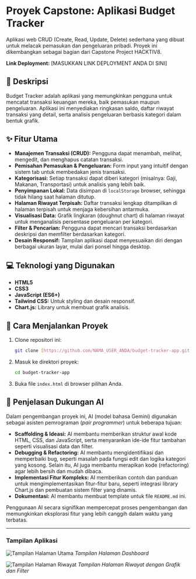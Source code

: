 # Proyek Capstone: Aplikasi Budget Tracker

Aplikasi web CRUD (Create, Read, Update, Delete) sederhana yang dibuat untuk melacak pemasukan dan pengeluaran pribadi. Proyek ini dikembangkan sebagai bagian dari Capstone Project HACKTIV8.

**Link Deployment:** [MASUKKAN LINK DEPLOYMENT ANDA DI SINI]

## 📜 Deskripsi

Budget Tracker adalah aplikasi yang memungkinkan pengguna untuk mencatat transaksi keuangan mereka, baik pemasukan maupun pengeluaran. Aplikasi ini menyediakan ringkasan saldo, daftar riwayat transaksi yang detail, serta analisis pengeluaran berbasis kategori dalam bentuk grafik.

## ✨ Fitur Utama

- **Manajemen Transaksi (CRUD):** Pengguna dapat menambah, melihat, mengedit, dan menghapus catatan transaksi.
- **Pemisahan Pemasukan & Pengeluaran:** Form input yang intuitif dengan sistem tab untuk membedakan jenis transaksi.
- **Kategorisasi:** Setiap transaksi dapat diberi kategori (misalnya: Gaji, Makanan, Transportasi) untuk analisis yang lebih baik.
- **Penyimpanan Lokal:** Data disimpan di `localStorage` browser, sehingga tidak hilang saat halaman ditutup.
- **Halaman Riwayat Terpisah:** Daftar transaksi lengkap ditampilkan di halaman terpisah untuk menjaga kebersihan antarmuka.
- **Visualisasi Data:** Grafik lingkaran (doughnut chart) di halaman riwayat untuk menganalisis persentase pengeluaran per kategori.
- **Filter & Pencarian:** Pengguna dapat mencari transaksi berdasarkan deskripsi dan memfilter berdasarkan kategori.
- **Desain Responsif:** Tampilan aplikasi dapat menyesuaikan diri dengan berbagai ukuran layar, mulai dari ponsel hingga desktop.

## 💻 Teknologi yang Digunakan

- **HTML5**
- **CSS3**
- **JavaScript (ES6+)**
- **Tailwind CSS:** Untuk styling dan desain responsif.
- **Chart.js:** Library untuk membuat grafik analisis.

## 🚀 Cara Menjalankan Proyek

1.  Clone repositori ini:
    ```bash
    git clone [https://github.com/NAMA_USER_ANDA/budget-tracker-app.git](https://github.com/NAMA_USER_ANDA/budget-tracker-app.git)
    ```
2.  Masuk ke direktori proyek:
    ```bash
    cd budget-tracker-app
    ```
3.  Buka file `index.html` di browser pilihan Anda.

## 🤖 Penjelasan Dukungan AI

Dalam pengembangan proyek ini, AI (model bahasa Gemini) digunakan sebagai asisten pemrograman (*pair programmer*) untuk beberapa tujuan:
- **Scaffolding & Ideasi:** AI membantu memberikan struktur awal kode HTML, CSS, dan JavaScript, serta menyarankan ide-ide fitur tambahan seperti visualisasi data dan filter.
- **Debugging & Refactoring:** AI membantu mengidentifikasi dan memperbaiki bug, seperti masalah pada fungsi edit dan logika kategori yang kosong. Selain itu, AI juga membantu merapikan kode (refactoring) agar lebih bersih dan mudah dibaca.
- **Implementasi Fitur Kompleks:** AI memberikan contoh dan panduan untuk mengimplementasikan fitur-fitur baru, seperti integrasi library Chart.js dan pembuatan sistem filter yang dinamis.
- **Dokumentasi:** AI membantu membuat template untuk file `README.md` ini.

Penggunaan AI secara signifikan mempercepat proses pengembangan dan memungkinkan eksplorasi fitur yang lebih canggih dalam waktu yang terbatas.

---

### Tampilan Aplikasi

![Tampilan Halaman Utama](https://placehold.co/600x400/c7d2fe/374151?text=Screenshot+Dashboard)
*Tampilan Halaman Dashboard*

![Tampilan Halaman Riwayat](https://placehold.co/600x400/a5b4fc/374151?text=Screenshot+Riwayat)
*Tampilan Halaman Riwayat dengan Grafik dan Filter*
